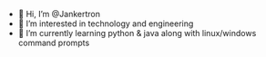 - 👋 Hi, I’m @Jankertron
- 👀 I’m interested in technology and engineering
- 🌱 I’m currently learning python & java along with linux/windows command prompts

<!---
Jankertron/Jankertron is a ✨ special ✨ repository because its `README.md` (this file) appears on your GitHub profile.
You can click the Preview link to take a look at your changes.
--->
